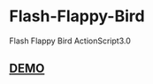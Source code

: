 # Flash-Flappy-Bird
Flash Flappy Bird ActionScript3.0

## [DEMO](https://ordinarycas.github.io/Flash-Flappy-Bird/Flappy%20bird.html) 
